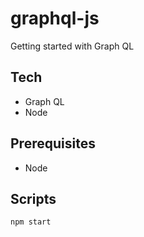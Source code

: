 # graphql-js
Getting started with Graph QL

## Tech
- Graph QL
- Node

## Prerequisites
- Node

## Scripts

```
npm start
```